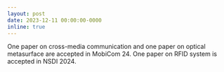 ```yaml
---
layout: post
date: 2023-12-11 00:00:00-0000
inline: true
---
```


One paper on cross-media communication and one paper on optical metasurface are accepted in MobiCom 24. One paper on RFID system is accepted in NSDI 2024. 
